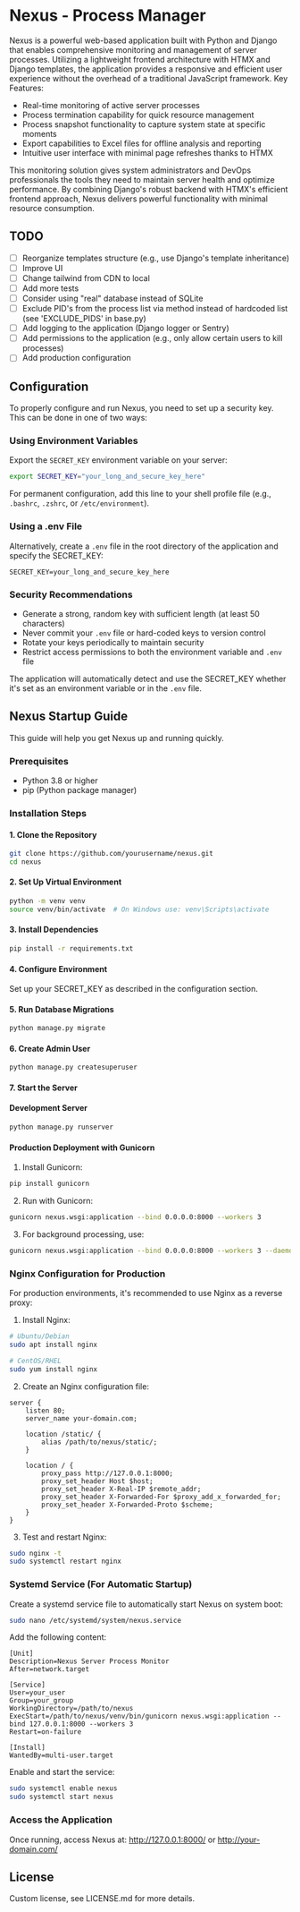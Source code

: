 # Nexus - Process Manager

Nexus is a powerful web-based application built with Python and Django that enables comprehensive monitoring and management of server processes. Utilizing a lightweight frontend architecture with HTMX and Django templates, the application provides a responsive and efficient user experience without the overhead of a traditional JavaScript framework.
Key Features:

- Real-time monitoring of active server processes
- Process termination capability for quick resource management
- Process snapshot functionality to capture system state at specific moments
- Export capabilities to Excel files for offline analysis and reporting
- Intuitive user interface with minimal page refreshes thanks to HTMX

This monitoring solution gives system administrators and DevOps professionals the tools they need to maintain server health and optimize performance. By combining Django's robust backend with HTMX's efficient frontend approach, Nexus delivers powerful functionality with minimal resource consumption.

## TODO
- [ ] Reorganize templates structure (e.g., use Django's template inheritance)
- [ ] Improve UI
- [ ] Change tailwind from CDN to local
- [ ] Add more tests
- [ ] Consider using "real" database instead of SQLite
- [ ] Exclude PID's from the process list via method instead of hardcoded list (see 'EXCLUDE_PIDS' in base.py)
- [ ] Add logging to the application (Django logger or Sentry)
- [ ] Add permissions to the application (e.g., only allow certain users to kill processes)
- [ ] Add production configuration

## Configuration

To properly configure and run Nexus, you need to set up a security key. This can be done in one of two ways:

### Using Environment Variables
Export the `SECRET_KEY` environment variable on your server:

```bash
export SECRET_KEY="your_long_and_secure_key_here"
```

For permanent configuration, add this line to your shell profile file (e.g., `.bashrc`, `.zshrc`, or `/etc/environment`).

### Using a .env File
Alternatively, create a `.env` file in the root directory of the application and specify the SECRET_KEY:

```
SECRET_KEY=your_long_and_secure_key_here
```

### Security Recommendations
- Generate a strong, random key with sufficient length (at least 50 characters)
- Never commit your `.env` file or hard-coded keys to version control
- Rotate your keys periodically to maintain security
- Restrict access permissions to both the environment variable and `.env` file

The application will automatically detect and use the SECRET_KEY whether it's set as an environment variable or in the `.env` file.

## Nexus Startup Guide

This guide will help you get Nexus up and running quickly.

### Prerequisites
- Python 3.8 or higher
- pip (Python package manager)

### Installation Steps

#### 1. Clone the Repository
```bash
git clone https://github.com/yourusername/nexus.git
cd nexus
```

#### 2. Set Up Virtual Environment
```bash
python -m venv venv
source venv/bin/activate  # On Windows use: venv\Scripts\activate
```

#### 3. Install Dependencies
```bash
pip install -r requirements.txt
```

#### 4. Configure Environment
Set up your SECRET_KEY as described in the configuration section.

#### 5. Run Database Migrations
```bash
python manage.py migrate
```

#### 6. Create Admin User
```bash
python manage.py createsuperuser
```

#### 7. Start the Server

#### Development Server
```bash
python manage.py runserver
```

#### Production Deployment with Gunicorn

1. Install Gunicorn:
```bash
pip install gunicorn
```

2. Run with Gunicorn:
```bash
gunicorn nexus.wsgi:application --bind 0.0.0.0:8000 --workers 3
```

3. For background processing, use:
```bash
gunicorn nexus.wsgi:application --bind 0.0.0.0:8000 --workers 3 --daemon
```

### Nginx Configuration for Production

For production environments, it's recommended to use Nginx as a reverse proxy:

1. Install Nginx:
```bash
# Ubuntu/Debian
sudo apt install nginx

# CentOS/RHEL
sudo yum install nginx
```

2. Create an Nginx configuration file:
```
server {
    listen 80;
    server_name your-domain.com;

    location /static/ {
        alias /path/to/nexus/static/;
    }

    location / {
        proxy_pass http://127.0.0.1:8000;
        proxy_set_header Host $host;
        proxy_set_header X-Real-IP $remote_addr;
        proxy_set_header X-Forwarded-For $proxy_add_x_forwarded_for;
        proxy_set_header X-Forwarded-Proto $scheme;
    }
}
```

3. Test and restart Nginx:
```bash
sudo nginx -t
sudo systemctl restart nginx
```

### Systemd Service (For Automatic Startup)

Create a systemd service file to automatically start Nexus on system boot:

```bash
sudo nano /etc/systemd/system/nexus.service
```

Add the following content:
```
[Unit]
Description=Nexus Server Process Monitor
After=network.target

[Service]
User=your_user
Group=your_group
WorkingDirectory=/path/to/nexus
ExecStart=/path/to/nexus/venv/bin/gunicorn nexus.wsgi:application --bind 127.0.0.1:8000 --workers 3
Restart=on-failure

[Install]
WantedBy=multi-user.target
```

Enable and start the service:
```bash
sudo systemctl enable nexus
sudo systemctl start nexus
```

### Access the Application
Once running, access Nexus at: http://127.0.0.1:8000/ or http://your-domain.com/

## License
Custom license, see LICENSE.md for more details.
